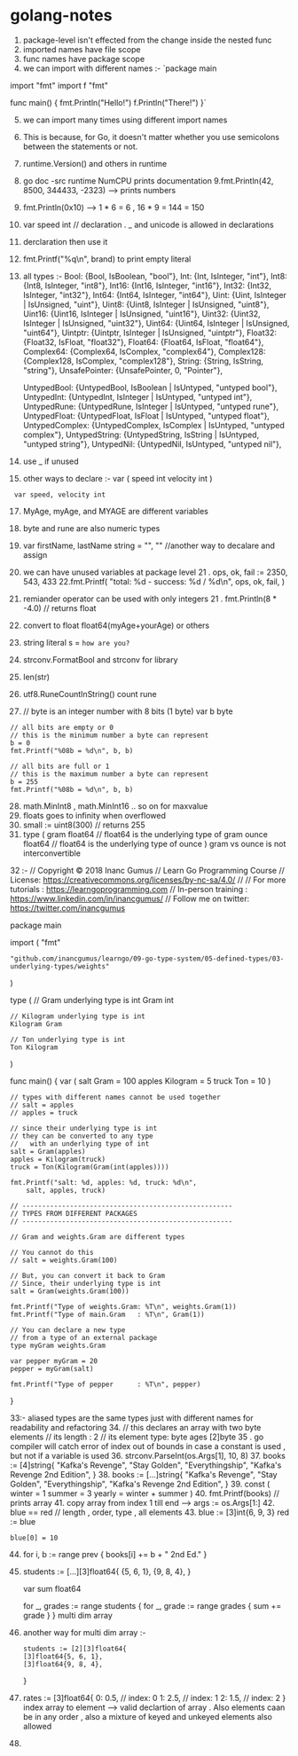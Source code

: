 # golang-notes

 1. package-level isn't effected from the change inside the nested func
 2. imported names have file scope 
 3. func names have package scope
 4. we can import with different names :- 
 `package main

import "fmt"
import f "fmt"

func main() {
	fmt.Println("Hello!")
	f.Println("There!")
}`

5. we can import many times using different import names
6. This is because, for Go, it doesn't matter whether you use semicolons between the statements or not.
7. runtime.Version() and others in runtime
8. go doc -src runtime NumCPU prints documentation
9.fmt.Println(42, 8500, 344433, -2323) --> prints numbers
10. fmt.Println(0x10) -->  1 * 6 = 6 ,  16 * 9 = 144 = 150
11. var speed int // declaration . _ and unicode is allowed in declarations 
12. derclaration then use it
13. fmt.Printf("%q\n", brand) to print empty literal 
14. all types :- 
  Bool:          {Bool, IsBoolean, "bool"},
	Int:           {Int, IsInteger, "int"},
	Int8:          {Int8, IsInteger, "int8"},
	Int16:         {Int16, IsInteger, "int16"},
	Int32:         {Int32, IsInteger, "int32"},
	Int64:         {Int64, IsInteger, "int64"},
	Uint:          {Uint, IsInteger | IsUnsigned, "uint"},
	Uint8:         {Uint8, IsInteger | IsUnsigned, "uint8"},
	Uint16:        {Uint16, IsInteger | IsUnsigned, "uint16"},
	Uint32:        {Uint32, IsInteger | IsUnsigned, "uint32"},
	Uint64:        {Uint64, IsInteger | IsUnsigned, "uint64"},
	Uintptr:       {Uintptr, IsInteger | IsUnsigned, "uintptr"},
	Float32:       {Float32, IsFloat, "float32"},
	Float64:       {Float64, IsFloat, "float64"},
	Complex64:     {Complex64, IsComplex, "complex64"},
	Complex128:    {Complex128, IsComplex, "complex128"},
	String:        {String, IsString, "string"},
	UnsafePointer: {UnsafePointer, 0, "Pointer"},

	UntypedBool:    {UntypedBool, IsBoolean | IsUntyped, "untyped bool"},
	UntypedInt:     {UntypedInt, IsInteger | IsUntyped, "untyped int"},
	UntypedRune:    {UntypedRune, IsInteger | IsUntyped, "untyped rune"},
	UntypedFloat:   {UntypedFloat, IsFloat | IsUntyped, "untyped float"},
	UntypedComplex: {UntypedComplex, IsComplex | IsUntyped, "untyped complex"},
	UntypedString:  {UntypedString, IsString | IsUntyped, "untyped string"},
	UntypedNil:     {UntypedNil, IsUntyped, "untyped nil"},
  
  15. use _ if unused
  16. other ways to declare :-
  var (
	     speed int
	     velocity int
	   )
     
     var speed, velocity int
     
  17. MyAge, myAge, and MYAGE are different variables
  18. byte and rune are also numeric types
  19. var firstName, lastName string = "", "" //another way to decalare and assign
  20. we can have unused variables at package level
  21 . ops, ok, fail := 2350, 543, 433
  22.fmt.Printf(
		"total: %d - success: %d / %d\n",
		ops, ok, fail,
	)
  
  20. remiander operator can be used with only integers
  21 . fmt.Println(8 * -4.0) // returns float
  22. convert to float float64(myAge+yourAge) or others
  23. string literal s = `how are you?`
  24. strconv.FormatBool and strconv for library 
  25. len(str)
  26. utf8.RuneCountInString() count rune
  27. // byte is an integer number with 8 bits (1 byte)
	var b byte

	// all bits are empty or 0
	// this is the minimum number a byte can represent
	b = 0
	fmt.Printf("%08b = %d\n", b, b)

	// all bits are full or 1
	// this is the maximum number a byte can represent
	b = 255
	fmt.Printf("%08b = %d\n", b, b)
  28. math.MinInt8 , math.MinInt16 .. so on for maxvalue
  29. floats goes to infinity when overflowed
  30. small := uint8(300) // returns 255
  31. type (
		gram  float64 // float64 is the underlying type of gram
		ounce float64 // float64 is the underlying type of ounce
	)
  gram vs ounce is not interconvertible
  
  32 :- // Copyright © 2018 Inanc Gumus
// Learn Go Programming Course
// License: https://creativecommons.org/licenses/by-nc-sa/4.0/
//
// For more tutorials  : https://learngoprogramming.com
// In-person training  : https://www.linkedin.com/in/inancgumus/
// Follow me on twitter: https://twitter.com/inancgumus

package main

import (
	"fmt"

	"github.com/inancgumus/learngo/09-go-type-system/05-defined-types/03-underlying-types/weights"
)

type (
	// Gram underlying type is int
	Gram int

	// Kilogram underlying type is int
	Kilogram Gram

	// Ton underlying type is int
	Ton Kilogram
)

func main() {
	var (
		salt   Gram     = 100
		apples Kilogram = 5
		truck  Ton      = 10
	)

	// types with different names cannot be used together
	// salt = apples
	// apples = truck

	// since their underlying type is int
	// they can be converted to any type
	//   with an underlying type of int
	salt = Gram(apples)
	apples = Kilogram(truck)
	truck = Ton(Kilogram(Gram(int(apples))))

	fmt.Printf("salt: %d, apples: %d, truck: %d\n",
		salt, apples, truck)

	// -----------------------------------------------------
	// TYPES FROM DIFFERENT PACKAGES
	// -----------------------------------------------------

	// Gram and weights.Gram are different types

	// You cannot do this
	// salt = weights.Gram(100)

	// But, you can convert it back to Gram
	// Since, their underlying type is int
	salt = Gram(weights.Gram(100))

	fmt.Printf("Type of weights.Gram: %T\n", weights.Gram(1))
	fmt.Printf("Type of main.Gram   : %T\n", Gram(1))

	// You can declare a new type
	// from a type of an external package
	type myGram weights.Gram

	var pepper myGram = 20
	pepper = myGram(salt)

	fmt.Printf("Type of pepper      : %T\n", pepper)
}

33:- aliased types are the same types just with different names for readability and refactoring
34. // this declares an array with two byte elements
		// its length      : 2
		// its element type: byte
		ages [2]byte
35 . go compiler will catch error of index out of bounds in case a constant is used , but not if a variable is used
36. strconv.ParseInt(os.Args[1], 10, 8)
37. books := [4]string{
			"Kafka's Revenge",
			"Stay Golden",
			"Everythingship",
			"Kafka's Revenge 2nd Edition",
		} 
38. books := [...]string{
			"Kafka's Revenge",
			"Stay Golden",
			"Everythingship",
			"Kafka's Revenge 2nd Edition",
		}
39. const (
	winter = 1
	summer = 3
	yearly = winter + summer
)
40. fmt.Printf(books) // prints array
41. copy array from index 1 till end --> args := os.Args[1:]
42. blue == red // length , order, type , all elements
43. blue := [3]int{6, 9, 3}
	red := blue

	blue[0] = 10
	
44. for i, b := range prev {
		books[i] += b + " 2nd Ed."
	}
45. students := [...][3]float64{
		{5, 6, 1},
		{9, 8, 4},
	}

	var sum float64

	for _, grades := range students {
		for _, grade := range grades {
			sum += grade
		}
	}
multi dim array

46. another way for multi dim array :- 
		
		students := [2][3]float64{
	 	[3]float64{5, 6, 1},
	 	[3]float64{9, 8, 4},
	 }
	
 47. rates := [3]float64{
		0: 0.5, // index: 0
		1: 2.5, // index: 1
		2: 1.5, // index: 2
	}
	index array to element  --> valid declartion of array . Also elements caan be in any order , also a mixture of keyed and unkeyed elements also allowed
 48. 
   
